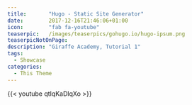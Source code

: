 ```yaml
---
title:       "Hugo - Static Site Generator"
date:        2017-12-16T21:46:06+01:00
icon:        "fab fa-youtube"
teaserpic:   /images/teaserpics/gohugo.io/hugo-ipsum.png
teaserpicNotOnPage:
description: "Giraffe Academy, Tutorial 1"
tags:
  - Showcase
categories:
  - This Theme
---
```


{{< youtube qtIqKaDlqXo >}}

